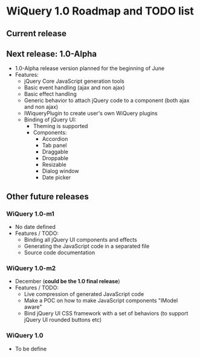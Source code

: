 # WiQuery 1.0 Roadmap and TODO list #

## Current release ##

## Next release: 1.0-Alpha ##

  * 1.0-Alpha release version planned for the beginning of June
  * Features:
    * jQuery Core JavaScript generation tools
    * Basic event handling (ajax and non ajax)
    * Basic effect handling
    * Generic behavior to attach jQuery code to a component (both ajax and non ajax)
    * IWiqueryPlugin to create user's own WiQuery plugins
    * Binding of jQuery UI:
      * Theming is supported
      * Components:
        * Accordion
        * Tab panel
        * Draggable
        * Droppable
        * Resizable
        * Dialog window
        * Date picker

## Other future releases ##

### WiQuery 1.0-m1 ###

  * No date defined
  * Features / TODO:
    * Binding all jQuery UI components and effects
    * Generating the JavaScript code in a separated file
    * Source code documentation

### WiQuery 1.0-m2 ###

  * December (**could be the 1.0 final release**)
  * Features / TODO:
    * Live compression of generated JavaScript code
    * Make a POC on how to make JavaScript components "IModel aware"
    * Bind jQuery UI CSS framework with a set of behaviors (to support jQuery UI rounded buttons etc)

### WiQuery 1.0 ###

  * To be define